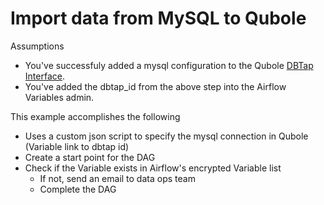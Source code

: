 # Import data from MySQL to Qubole

Assumptions
* You've successfuly added a mysql configuration to the Qubole [DBTap Interface](http://docs.qubole.com/en/latest/rest-api/dbtap_api/create-a-dbtap.html).
* You've added the dbtap_id from the above step into the Airflow Variables admin.

This example accomplishes the following
* Uses a custom json script to specify the mysql connection in Qubole (Variable link to dbtap id)
* Create a start point for the DAG
* Check if the Variable exists in Airflow's encrypted Variable list
    * If not, send an email to data ops team
    * Complete the DAG

